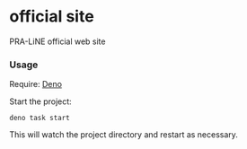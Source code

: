# official site

PRA-LiNE official web site

### Usage

Require: [Deno](https://deno.land/)

Start the project:

```
deno task start
```

This will watch the project directory and restart as necessary.
